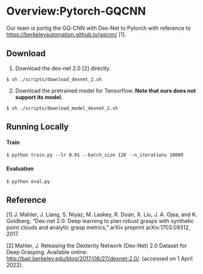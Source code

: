 # Overview:Pytorch-GQCNN

Our team is portig the GQ-CNN with Dex-Net to Pytorch with reference to https://berkeleyautomation.github.io/gqcnn/ [1]. 

## Download

1. Download the dex-net 2.0 [2] directly. 
~~~
$ sh ./scripts/download_dexnet_2.sh
~~~  
2. Download the pretrained model for Tensorflow. **Note that ours does not support its model.**
~~~
$ sh ./scripts/download_model_dexnet_2.sh
~~~

## Running Locally
  
#### Train
~~~
$ python train.py --lr 0.01 --batch_size 128 --n_iterations 10000
~~~
#### Evaluation
~~~
$ python eval.py 
~~~

## Reference
[1] J. Mahler, J. Liang, S. Niyaz, M. Laskey, R. Doan, X. Liu, J. A. Ojea, and K. Goldberg, “Dex-net 2.0: Deep learning to plan robust grasps with synthetic point clouds and analytic grasp metrics,” arXiv preprint arXiv:1703.09312, 2017.

[2] Mahler, J. Releasing the Dexterity Network (Dex-Net) 2.0 Dataset for Deep Grasping. Available online: http://bair.berkeley.edu/blog/2017/06/27/dexnet-2.0/. (accessed on 1 April 2022).

